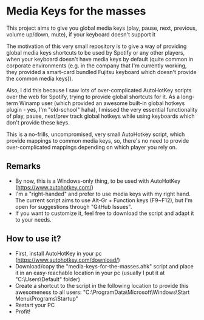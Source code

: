 # Media Keys for the masses
This project aims to give you global media keys (play, pause, next, previous, volume up/down, mute), if your keyboard doesn't support it

The motivation of this very small repository is to give a way of providing global media keys shortcuts to be used by Spotify or any other players, when your keyboard doesn't have media keys by default (quite common in corporate environments (e.g. in the company that I'm currently working, they provided a smart-card bundled Fujitsu keyboard which doesn't provide the common media keys)).

Also, I did this because I saw lots of over-complicated AutoHotKey scripts over the web for Spotify, trying to provide global shortcuts for it. As a long-term Winamp user (which provided an awesome built-in global hotkeys plugin - yes, I'm "old-school" haha), I missed the very essential functionality of play, pause, next/prev track global hotkeys while using keyboards which don't provide these keys.

This is a no-frills, uncompromised, very small AutoHotkey script, which provide mappings to common media keys, so, there's no need to provide over-complicated mappings depending on which player you rely on.

## Remarks
- By now, this is a Windows-only thing, to be used with AutoHotKey (https://www.autohotkey.com/)
- I'm a "right-handed" and prefer to use media keys with my right hand. The current script aims to use Alt-Gr + Function keys (F9~F12), but I'm open for suggestions through "GitHub Issues".
- If you want to customize it, feel free to download the script and adapt it to your needs.

## How to use it?
- First, install AutoHotKey in your pc (https://www.autohotkey.com/download/)
- Download/copy the "media-keys-for-the-masses.ahk" script and place it in an easy-reachable location in your pc (usually I put it at "C:\Users\Default" folder)
- Create a shortcut to the script in the following location to provide this awesomeness to all users: "C:\ProgramData\Microsoft\Windows\Start Menu\Programs\Startup"
- Restart your PC
- Profit!

